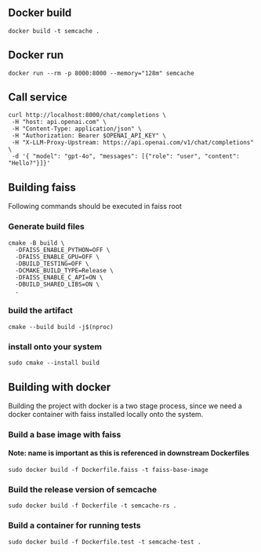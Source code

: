 ## Docker build

`docker build -t semcache .`

## Docker run

`docker run --rm -p 8000:8000 --memory="128m" semcache`

## Call service

```shell
curl http://localhost:8000/chat/completions \
 -H "host: api.openai.com" \
 -H "Content-Type: application/json" \
 -H "Authorization: Bearer $OPENAI_API_KEY" \
 -H "X-LLM-Proxy-Upstream: https://api.openai.com/v1/chat/completions" \
 -d '{ "model": "gpt-4o", "messages": [{"role": "user", "content": "Hello?"}]}'
```

## Building faiss

Following commands should be executed in faiss root

### Generate build files

```shell
cmake -B build \
  -DFAISS_ENABLE_PYTHON=OFF \
  -DFAISS_ENABLE_GPU=OFF \
  -DBUILD_TESTING=OFF \
  -DCMAKE_BUILD_TYPE=Release \
  -DFAISS_ENABLE_C_API=ON \
  -DBUILD_SHARED_LIBS=ON \
  .
```

### build the artifact

```shell
cmake --build build -j$(nproc)
```

### install onto your system

```shell
sudo cmake --install build
```

## Building with docker

Building the project with docker is a two stage process, since we need a docker container with faiss installed locally onto the system.

### Build a base image with faiss 

#### Note: name is important as this is referenced in downstream Dockerfiles

```shell
sudo docker build -f Dockerfile.faiss -t faiss-base-image
```

### Build the release version of semcache

```shell
sudo docker build -f Dockerfile -t semcache-rs .
```

### Build a container for running tests

```shell
sudo docker build -f Dockerfile.test -t semcache-test .
```
